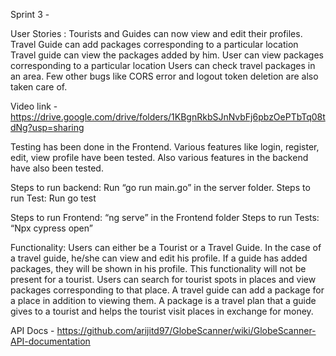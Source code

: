 Sprint 3 -

User Stories :
Tourists and Guides can now view and edit their profiles.
Travel Guide can add packages corresponding to a particular location
Travel guide can view the packages added by him.
User can view packages corresponding to a particular location
Users can check travel packages in an area.
Few other bugs like CORS error and logout token deletion are also taken care of.

Video link - https://drive.google.com/drive/folders/1KBgnRkbSJnNvbFj6pbzOePTbTq08tdNg?usp=sharing

Testing has been done in the Frontend. Various features like login, register, edit, view profile have been tested. 
Also various features in the backend have also been tested.

Steps to run backend:
Run “go run main.go” in the server folder.
Steps to run Test:
Run go test

Steps to run Frontend:
“ng serve” in the Frontend folder
Steps to run Tests:
“Npx cypress open”


Functionality:
Users can either be a Tourist or a Travel Guide.
In the case of a travel guide, he/she can view and edit his profile. If a guide has added packages, they will be shown in his profile. This functionality will not be present for a tourist.
Users can search for tourist spots in places and view packages corresponding to that place.
A travel guide can add a package for a place in addition to viewing them.
A package is a travel plan that a guide gives to a tourist and helps the tourist visit places in exchange for money.


API Docs - https://github.com/arijitd97/GlobeScanner/wiki/GlobeScanner-API-documentation







